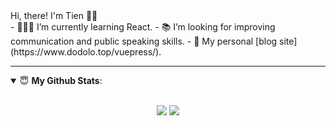 <!--![](https://tva1.sinaimg.cn/large/007S8ZIlly1ghn5auw5nrj304203u0sl.jpg)-->   

<!--![](https://tva1.sinaimg.cn/large/0081Kckwly1gkkjeg93d2g308c05kgpz.gif)-->   

<summary>Hi, there! I'm Tien  👏🏻   </summary> 
- 🧑🏻‍💻  I’m currently learning React.   
- 📚  I’m looking for improving communication and public speaking skills.   
- 📩  My personal [blog site](https://www.dodolo.top/vuepress/).   

---

<details open>
 <summary> 😇 <b>My Github Stats</b>: </summary>
<br>
<p align = "center">
  <img src = "https://github-readme-stats.vercel.app/api?username=tienouc&show_icons=true&theme=calm&line_height=40&hide_border=true&count_private=true">
  <img src = "https://github-readme-stats.vercel.app/api/top-langs/?username=tienouc&theme=calm&hide_border=true">
</p>
</details>
